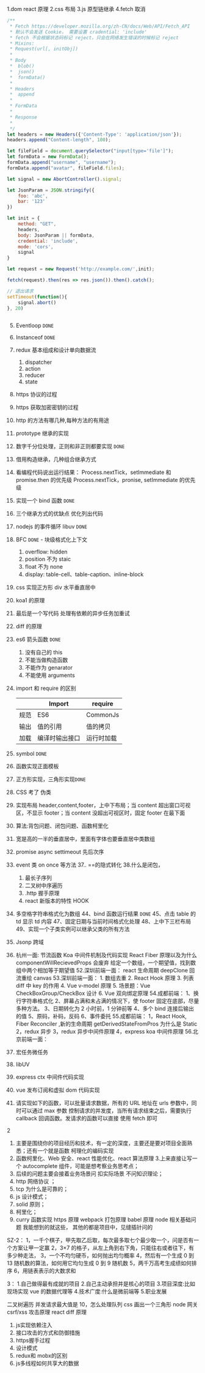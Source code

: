 1.dom react 原理
2.css 布局
3.js 原型链继承
4.fetch 取消

```js
/**
 * Fetch https://developer.mozilla.org/zh-CN/docs/Web/API/Fetch_API
 * 默认不会发送 Cookie， 需要设置 cradential: 'include'
 * fetch 不会根据状态码标记 reject，只会在网络发生错误的时候标记 reject
 * Mixins: 
 * Request(url[, initObj])
 * 
 * Body
 *  blob()
 *  json()
 *  formData()
 * 
 * Headers
 *  append
 * 
 * FormData
 * 
 * Response
 * 
 */
let headers = new Headers({'Content-Type': 'application/json'});
headers.append("Content-length", 100);

let fileField = document.querySelector("input[type='file']");
let formData = new FormData();
formData.append("username", "username");
formData.append("avatar", fileField.files);

let signal = new AbortController().signal;

let JsonParam = JSON.stringify({
    foo: 'abc',
    bar: '123'
})

let init = {
    method: "GET",
    headers,
    body: JsonParam || formData,
    credential: 'include',
    mode: 'cors',
    signal
}

let request = new Request('http://example.com/',init);

fetch(request).then(res => res.json()).then().catch();

// 退出请求
setTimeout(function(){
    signal.abort()
}, 20)
 
```
5. Eventloop `DONE`

6. Instanceof `DONE`

7. redux 基本组成和设计单向数据流

   1. dispatcher
   2. action
   3. reducer
   4. state

8. https 协议的过程

9. https 获取加密密钥的过程

10. http 的方法有哪几种,每种方法的有用途 

11. prototype 继承的实现 

12. 数字千分位处理，正则和非正则都要实现  `DONE`

13. 借用构造继承，几种组合继承方式 

14. 看编程代码说出运行结果：
   Process.nextTick，setImmediate 和 promise.then 的优先级
   Process.nextTick，pronise, setImmediate 的优先级

15. 实现一个 bind 函数 `DONE` 

16. 三个继承方式的优缺点 优化列出代码

17. nodejs 的事件循环 libuv `DONE`

18. BFC `DONE` - 块级格式化上下文

    1. overflow: hidden
    2. position 不为 staic
    3. float 不为 none
    4. display: table-cell、table-caption、inline-block

19. css 实现正方形 div 水平垂直居中

20. koa1 的原理

21. 最后是一个写代码 处理有依赖的异步任务加重试

22. diff 的原理

23. es6 箭头函数 `DONE`

    1. 没有自己的 this
    2. 不能当做构造函数
    3. 不能作为 genarator
    4. 不能使用 arguments

24. import 和 require 的区别

    |      | Import         | require    |
    | ---- | -------------- | ---------- |
    | 规范 | ES6            | CommonJs   |
    | 输出 | 值的引用       | 值的拷贝   |
    | 加载 | 编译时输出接口 | 运行时加载 |

25. symbol `DONE` 

26. 函数实现正面模板

27. 正方形实现，三角形实现`DONE` 

28. CSS 考了 伪类

29. 实现布局 header,content,footer，上中下布局；当 content 超出窗口可视区，不显示 footer；当 content 没超出可视区时，固定 footer 在最下面

30. 算法:背包问题、闭包问题、函数柯里化

31. 宽是高的一半的垂直居中，里面有字体也要垂直居中类数组

32. promise async settimeout 先后次序

33. event 类 on once 等方法
    37.. ==的隐式转化 38.什么是闭包， 

    1. 最长子序列 
    2. 二叉树中序遍历
    3. .http 握手原理
    4. react 新版本的特性 HOOK 

34. 多空格字符串格式化为数组
    44、bind 函数运行结果 `DONE`
    45、点击 table 的 td 显示 td 内容
    47、固定日期与当前时间格式化处理
    48、上中下三栏布局
    49、实现一个子类实例可以继承父类的所有方法

35. Jsonp 跨域

36. 杭州一面:
    节流函数
    Koa 中间件机制及代码实现
    React Fiber 原理以及为什么 componentWillRecievedProps 会废弃
    给定一个数组，一个期望值，找到数组中两个相加等于期望值 52.深圳前端一面：
    react 生命周期 deepClone 回流重绘 canvas 53.深圳前端一面： 1. 数组去重 2. React Hook 原理 3. 列表 diff 中 key 的作用 4. Vue v-model 原理 5. 场景题：Vue CheckBoxGroup/CheckBox 设计 6. Vue 双向绑定原理 54.成都前端：
    1、换行字符串格式化
    2、屏幕占满和未占满的情况下，使 footer 固定在底部，尽量多种方法。
    3、日期转化为 2 小时前，1 分钟前等
    4、多个 bind 连接后输出的值
    5、原码，补码，反码
    6、事件委托 55.成都前端：
    1，React Hook, Fiber Reconciler ,新的生命周期 getDerivedStateFromPros 为什么是 Static
    2，redux 异步
    3，redux 异步中间件原理
    4，express koa 中间件原理 56.北京前端一面：

37. 宏任务微任务

38. libUV

39. express ctx 中间件代码实现

40. vue 发布订阅和虚拟 dom 代码实现

41. 请实现如下的函数，可以批量请求数据，所有的 URL 地址在 urls 参数中，同时可以通过 max 参数 控制请求的并发度，当所有请求结束之后，需要执行 callback 回调函数。发请求的函数可以直接 使用 fetch 即可

2 
1. 主要是围绕你的项目经历和技术，有一定的深度，主要还是要对项目全面熟悉；还有一个就是函数 柯理化的编码实现
2. 函数柯里化、Web 安全、react 性能优化、react 算法原理 3.上来直接让写一个 autocomplete 组件，可能是想考察业务思考点；
3. 后续的问题主要会接着业务场景问 扣实际场景 不问知识理论；
4. http 网络协议 ；
5. tcp 为什么是可靠的；
6. js 设计模式；
7. solid 原则；
8. 柯里化；
9. curry 函数实现
   https 原理
   webpack 打包原理
   babel 原理
   node 相关基础问题
   我能想到的就这些， 其他的都是项目中，见缝插针问的

SZ-2：
1，一千个棋子，甲先取乙后取，每次最多取七个最少取一个，问是否有一个方案让甲一定赢
2，3×7 的格子，从左上角到右下角，只能往右或者往下，有多少种走法，
3，一个不均匀硬币，如何抛出均匀概率
4，然后有一个生成 0 到 13 随机数的算法，如何用它均匀生成 0 到 9 随机数
5，两千万高考生成绩如何排序
6，用链表表示的大数求和

3： 1.自己做得最有成就的项目 2.自己主动承担并是核心的项目 3.项目深度:比如现场实现 vue 的数据代理等 4.技术广度:什么是微前端等 5.职业发展

二叉树遍历
并发请求最大值是 10，怎么处理队列
css 画出一个三角形
node 网关
csrf/xss 攻击原理
react diff 原理

1. js实现依赖注入
2. 接口攻击的方式和防御措施
3. https握手过程
4. 设计模式
5. redux和 mobx的区别
6. js多线程如何共享大的数据